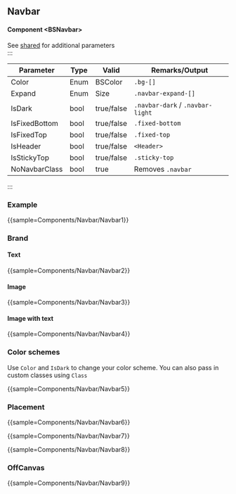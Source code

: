 ﻿## Navbar
#### Component \<BSNavbar\>
See [shared](layout/shared) for additional parameters    
:::

| Parameter     | Type | Valid      | Remarks/Output                   | 
|---------------|------|------------|----------------------------------|
| Color         | Enum | BSColor    | `.bg-[]`                         | { .table-striped}
| Expand        | Enum | Size       | `.navbar-expand-[]`              |
| IsDark        | bool | true/false | `.navbar-dark` / `.navbar-light` |
| IsFixedBottom | bool | true/false | `.fixed-bottom`                  |
| IsFixedTop    | bool | true/false | `.fixed-top`                     |
| IsHeader      | bool | true/false | `<Header>`                       |
| IsStickyTop   | bool | true/false | `.sticky-top`                    |
| NoNavbarClass | bool | true       | Removes `.navbar`                |

:::

### Example

{{sample=Components/Navbar/Navbar1}}

### Brand
#### Text

{{sample=Components/Navbar/Navbar2}}

#### Image

{{sample=Components/Navbar/Navbar3}}

#### Image with text

{{sample=Components/Navbar/Navbar4}}

### Color schemes
Use `Color` and `IsDark` to change your color scheme. You can also pass in custom classes using `Class`

{{sample=Components/Navbar/Navbar5}}

### Placement

{{sample=Components/Navbar/Navbar6}}

{{sample=Components/Navbar/Navbar7}}

{{sample=Components/Navbar/Navbar8}}

### OffCanvas

{{sample=Components/Navbar/Navbar9}}